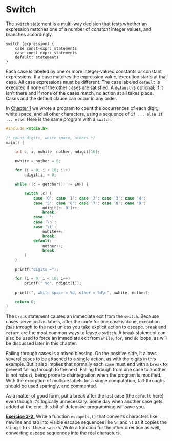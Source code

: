 # Switch

The `switch` statement is a multi-way decision that tests whether an expression matches one of a number of *constant* integer values, and branches accordingly.

```
switch (expression) { 
    case const-expr: statements
    case const-expr: statements
    default: statements
}
```

Each case is labeled by one or more integer-valued constants or constant expressions. If a case matches the expression value, execution starts at that case. All case expressions must be different. The case labeled `default` is executed if none of the other cases are satisfied. A `default` is optional; if it isn't there and if none of the cases match, no action at all takes place. Cases and the default clause can occur in any order.

In [Chapter 1](../Chapter1/1-0.md) we wrote a program to count the occurrences of each digit, white space, and all other characters, using a sequence of `if ... else if ... else`. Here is the same program with a `switch`:

```c
#include <stdio.h>

/* count digits, white space, others */
main() { 

    int c, i, nwhite, nother, ndigit[10]; 

    nwhite = nother = 0; 

    for (i = 0; i < 10; i++) 
        ndigit[i] = 0; 

    while ((c = getchar()) != EOF) { 

        switch (c) { 
            case '0': case '1': case '2': case '3': case '4': 
            case '5': case '6': case '7': case '8': case '9': 
                ndigit[c-'0']++; 
                break; 
            case ' ': 
            case '\n': 
            case '\t': 
                nwhite++; 
                break; 
            default: 
                nother++; 
                break; 
        } 
    } 

    printf("digits ="); 

    for (i = 0; i < 10; i++) 
        printf(" %d", ndigit[i]); 

    printf(", white space = %d, other = %d\n", nwhite, nother); 

    return 0; 
}
```

The `break` statement causes an immediate exit from the `switch`. Because cases serve just as labels, after the code for one case is done, execution *falls through* to the next unless you take explicit action to escape. `break` and `return` are the most common ways to leave a `switch`. A `break` statement can also be used to force an immediate exit from `while`, `for`, and `do` loops, as will be discussed later in this chapter.

Falling through cases is a mixed blessing. On the positive side, it allows several cases to be attached to a single action, as with the digits in this example. But it also implies that normally each `case` must end with a `break` to prevent falling through to the next. Falling through from one case to another is not robust, being prone to disintegration when the program is modified. With the exception of multiple labels for a single computation, fall-throughs should be used sparingly, and commented.

As a matter of good form, put a break after the last case (the `default` here) even though it's logically unnecessary. Some day when another case gets added at the end, this bit of defensive programming will save you.

[**Exercise 3-2.**](../Solutions/Chapter3/E3-2.md) Write a function `escape(s,t)` that converts characters like newline and tab into visible escape sequences like `\n` and `\t` as it copies the string `t` to `s`. Use a `switch`. Write a function for the other direction as well, converting escape sequences into the real characters.
